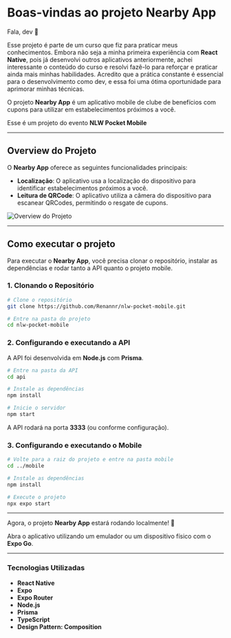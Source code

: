 # Boas-vindas ao projeto Nearby App

Fala, dev 👋

Esse projeto é parte de um curso que fiz para praticar meus conhecimentos. Embora não seja a minha primeira experiência com **React Native**, pois já desenvolvi outros aplicativos anteriormente, achei interessante o conteúdo do curso e resolvi fazê-lo para reforçar e praticar ainda mais minhas habilidades. Acredito que a prática constante é essencial para o desenvolvimento como dev, e essa foi uma ótima oportunidade para aprimorar minhas técnicas.

O projeto **Nearby App** é um aplicativo mobile de clube de benefícios com cupons para utilizar em estabelecimentos próximos a você.

Esse é um projeto do evento **NLW Pocket Mobile**

---

## Overview do Projeto

O **Nearby App** oferece as seguintes funcionalidades principais:

- **Localização**: O aplicativo usa a localização do dispositivo para identificar estabelecimentos próximos a você.
- **Leitura de QRCode**: O aplicativo utiliza a câmera do dispositivo para escanear QRCodes, permitindo o resgate de cupons.


![Overview do Projeto](./imagens/overview_app.JPG)

---

## Como executar o projeto

Para executar o **Nearby App**, você precisa clonar o repositório, instalar as dependências e rodar tanto a API quanto o projeto mobile.

### **1. Clonando o Repositório**

```bash
# Clone o repositório
git clone https://github.com/Renannr/nlw-pocket-mobile.git

# Entre na pasta do projeto
cd nlw-pocket-mobile
```

### **2. Configurando e executando a API**

A API foi desenvolvida em **Node.js** com **Prisma**.

```bash
# Entre na pasta da API
cd api

# Instale as dependências
npm install

# Inicie o servidor
npm start
```

A API rodará na porta **3333** (ou conforme configuração).

### **3. Configurando e executando o Mobile**

```bash
# Volte para a raiz do projeto e entre na pasta mobile
cd ../mobile

# Instale as dependências
npm install

# Execute o projeto
npx expo start
```

---

Agora, o projeto **Nearby App** estará rodando localmente! 🚀

Abra o aplicativo utilizando um emulador ou um dispositivo físico com o **Expo Go**.

---

### Tecnologias Utilizadas

- **React Native**
- **Expo**
- **Expo Router**
- **Node.js**
- **Prisma**
- **TypeScript**
- **Design Pattern: Composition**
